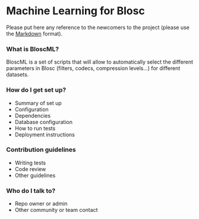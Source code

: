 # Machine Learning for Blosc #

Please put here any reference to the newcomers to the project (please use the [Markdown](https://bitbucket.org/tutorials/markdowndemo) format).

### What is BloscML? ###

BloscML is a set of scripts that will allow to automatically select the different parameters in Blosc (filters, codecs, compression levels...)
for different datasets.

### How do I get set up? ###

* Summary of set up
* Configuration
* Dependencies
* Database configuration
* How to run tests
* Deployment instructions

### Contribution guidelines ###

* Writing tests
* Code review
* Other guidelines

### Who do I talk to? ###

* Repo owner or admin
* Other community or team contact